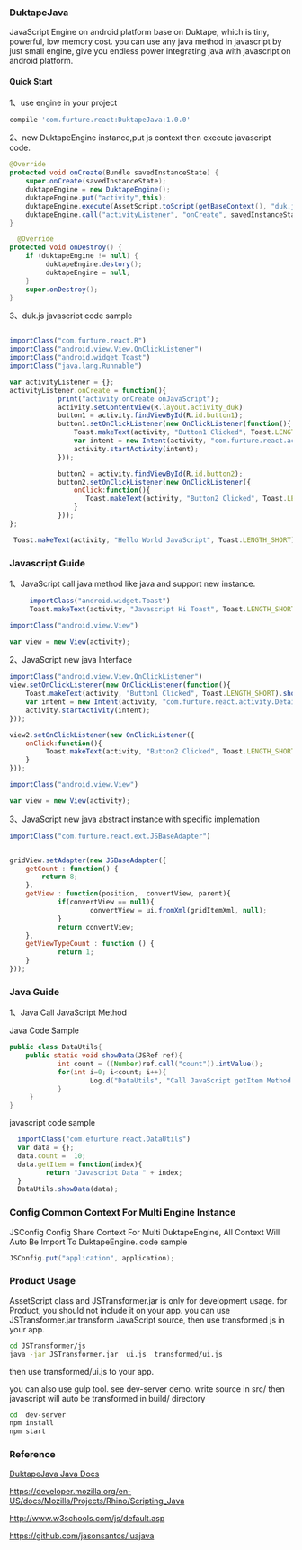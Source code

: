 ### DuktapeJava
JavaScript Engine on android platform base on Duktape, which is tiny, powerful, low memory cost. you can use any java method in javascript by just small engine, give you endless power integrating java with javascript on android platform.

#### Quick Start

1、use engine in your project

```bash
compile 'com.furture.react:DuktapeJava:1.0.0'
```

2、new DuktapeEngine instance,put js context then execute javascript code.

```java
@Override
protected void onCreate(Bundle savedInstanceState) {
	super.onCreate(savedInstanceState);
	duktapeEngine = new DuktapeEngine();
	duktapeEngine.put("activity",this);
	duktapeEngine.execute(AssetScript.toScript(getBaseContext(), "duk.js"));
	duktapeEngine.call("activityListener", "onCreate", savedInstanceState);
}

  @Override
protected void onDestroy() {
	if (duktapeEngine != null) {
		 duktapeEngine.destory();
		 duktapeEngine = null;
	}
	super.onDestroy();
}

```

3、duk.js javascript code sample

```javascript

importClass("com.furture.react.R")
importClass("android.view.View.OnClickListener")
importClass("android.widget.Toast")
importClass("java.lang.Runnable")

var activityListener = {};
activityListener.onCreate = function(){
			print("activity onCreate onJavaScript");
			activity.setContentView(R.layout.activity_duk)
			button1 = activity.findViewById(R.id.button1);
			button1.setOnClickListener(new OnClickListener(function(){
				Toast.makeText(activity, "Button1 Clicked", Toast.LENGTH_SHORT).show();
				var intent = new Intent(activity, "com.furture.react.activity.DetailActivity");
				activity.startActivity(intent);
			}));

			button2 = activity.findViewById(R.id.button2);
			button2.setOnClickListener(new OnClickListener({
				onClick:function(){
				   Toast.makeText(activity, "Button2 Clicked", Toast.LENGTH_SHORT).show();
				}
			}));
};

 Toast.makeText(activity, "Hello World JavaScript", Toast.LENGTH_SHORT).show();

```
### Javascript Guide

1、JavaScript call java method like java and support new instance.

```javascript
     importClass("android.widget.Toast")
     Toast.makeText(activity, "Javascript Hi Toast", Toast.LENGTH_SHORT).show();
```

```javascript
importClass("android.view.View")

var view = new View(activity);
```
2、JavaScript new java Interface

```javascript
importClass("android.view.View.OnClickListener")
view.setOnClickListener(new OnClickListener(function(){
	Toast.makeText(activity, "Button1 Clicked", Toast.LENGTH_SHORT).show();
	var intent = new Intent(activity, "com.furture.react.activity.DetailActivity");
	activity.startActivity(intent);
}));

view2.setOnClickListener(new OnClickListener({
	onClick:function(){
		 Toast.makeText(activity, "Button2 Clicked", Toast.LENGTH_SHORT).show();
	}
}));
```

```javascript
importClass("android.view.View")

var view = new View(activity);
```

3、JavaScript new java abstract instance with specific implemation

```javascript
importClass("com.furture.react.ext.JSBaseAdapter")


gridView.setAdapter(new JSBaseAdapter({
	getCount : function() {
		return 8;
	},
	getView : function(position,  convertView, parent){
			if(convertView == null){
					convertView = ui.fromXml(gridItemXml, null);
			}
			return convertView;
	},
	getViewTypeCount : function () {
			return 1;
	}
}));
```


### Java Guide

1、Java Call JavaScript Method

Java Code Sample   

```java
public class DataUtils{
	public static void showData(JSRef ref){
			int count = ((Number)ref.call("count")).intValue();
			for(int i=0; i<count; i++){
					Log.d("DataUtils", "Call JavaScript getItem Method :  " + ref.call("getItem", i));
			}
	 }
}   
```
javascript code sample
```javascript
  importClass("com.efurture.react.DataUtils")
  var data = {};
  data.count =  10;
  data.getItem = function(index){
         return "Javascript Data " + index;
  }
  DataUtils.showData(data);
```

### Config Common Context For Multi Engine Instance

JSConfig  Config Share Context For Multi DuktapeEngine, All Context Will Auto Be Import To DuktapeEngine. code sample

```java
JSConfig.put("application", application);
```

### Product Usage

  AssetScript class and JSTransformer.jar is only for development usage. for Product, you should not include it on your app. you can use JSTransformer.jar transform JavaScript source, then use transformed js in your app.

```bash
cd JSTransformer/js
java -jar JSTransformer.jar  ui.js  transformed/ui.js
```
   then use transformed/ui.js to your app.

   you can also use gulp tool. see dev-server demo.  write source in src/
   then javascript will auto be transformed in build/ directory

```bash
cd  dev-server
npm install
npm start
```


### Reference

<a href="http://gubaojian.github.io/DuktapeJava/javadoc/">DuktapeJava Java Docs</a>

<a href="https://developer.mozilla.org/en-US/docs/Mozilla/Projects/Rhino/Scripting_Java">https://developer.mozilla.org/en-US/docs/Mozilla/Projects/Rhino/Scripting_Java</a>

<a href="http://www.w3schools.com/js/default.asp">http://www.w3schools.com/js/default.asp</a>


<a href="https://github.com/jasonsantos/luajava">https://github.com/jasonsantos/luajava</a>
